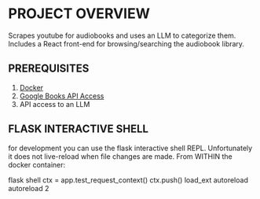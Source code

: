 # PROJECT OVERVIEW

Scrapes youtube for audiobooks and uses an LLM to categorize them. Includes a React front-end for browsing/searching the audiobook library.

## PREREQUISITES

1.  [Docker](https://www.docker.com/)
2.  [Google Books API Access](https://developers.google.com/books)
3.  API access to an LLM

## FLASK INTERACTIVE SHELL

for development you can use the flask interactive shell REPL. Unfortunately it does not live-reload when file changes are made.
From WITHIN the docker container:

flask shell
ctx = app.test_request_context()
ctx.push()
load_ext autoreload
autoreload 2
